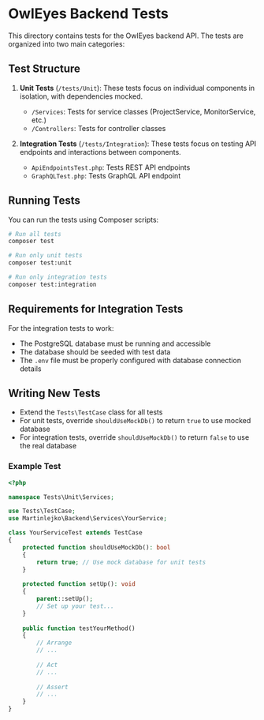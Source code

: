 # OwlEyes Backend Tests

This directory contains tests for the OwlEyes backend API. The tests are organized into two main categories:

## Test Structure

1. **Unit Tests** (`/tests/Unit`): These tests focus on individual components in isolation, with dependencies mocked.
   - `/Services`: Tests for service classes (ProjectService, MonitorService, etc.)
   - `/Controllers`: Tests for controller classes

2. **Integration Tests** (`/tests/Integration`): These tests focus on testing API endpoints and interactions between components.
   - `ApiEndpointsTest.php`: Tests REST API endpoints
   - `GraphQLTest.php`: Tests GraphQL API endpoint

## Running Tests

You can run the tests using Composer scripts:

```bash
# Run all tests
composer test

# Run only unit tests
composer test:unit

# Run only integration tests
composer test:integration
```

## Requirements for Integration Tests

For the integration tests to work:
- The PostgreSQL database must be running and accessible
- The database should be seeded with test data
- The `.env` file must be properly configured with database connection details

## Writing New Tests

- Extend the `Tests\TestCase` class for all tests
- For unit tests, override `shouldUseMockDb()` to return `true` to use mocked database
- For integration tests, override `shouldUseMockDb()` to return `false` to use the real database

### Example Test

```php
<?php

namespace Tests\Unit\Services;

use Tests\TestCase;
use Martinlejko\Backend\Services\YourService;

class YourServiceTest extends TestCase
{
    protected function shouldUseMockDb(): bool
    {
        return true; // Use mock database for unit tests
    }
    
    protected function setUp(): void
    {
        parent::setUp();
        // Set up your test...
    }
    
    public function testYourMethod()
    {
        // Arrange
        // ...
        
        // Act
        // ...
        
        // Assert
        // ...
    }
} 